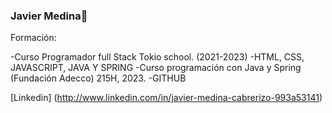 ###  Javier Medina👋

<!--
**elboop86/elboop86** is a ✨ _special_ ✨ repository because its `README.md` (this file) appears on your GitHub profile.

Here are some ideas to get you started:

- 🔭 I’m currently working on ...
- 🌱 I’m currently learning ...
- 👯 I’m looking to collaborate on ...
- 🤔 I’m looking for help with ...
- 💬 Ask me about ...
- 📫 How to reach me: ...
- 😄 Pronouns: ...
- ⚡ Fun fact: ...
-->

Formación:

-Curso Programador full Stack Tokio school. (2021-2023)
  -HTML, CSS, JAVASCRIPT, JAVA Y SPRING
-Curso programación con Java y Spring (Fundación Adecco)  215H, 2023.
  -GITHUB

[Linkedin] (http://www.linkedin.com/in/javier-medina-cabrerizo-993a53141)
